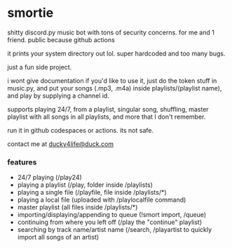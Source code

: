 # smortie

shitty discord.py music bot with tons of security concerns. for me and 1 friend. public because github actions

it prints your system directory out lol. super hardcoded and too many bugs.

just a fun side project.

i wont give documentation if you'd like to use it, just do the token stuff in music.py, and put your songs (.mp3, .m4a) inside playlists/(playlist name), and play by supplying a channel id.

supports playing 24/7, from a playlist, singular song, shuffling, master playlist with all songs in all playlists, and more that I don't remember.

run it in github codespaces or actions. its not safe.

contact me at ducky4life@duck.com

### features

- 24/7 playing (/play24)
- playing a playlist (/play, folder inside /playlists)
- playing a single file (/playfile, file inside /playlists/*)
- playing a local file (uploaded with /playlocalfile command)
- master playlist (all files inside /playlists/*)
- importing/displaying/appending to queue (!smort import, /queue)
- continuing from where you left off (/play the "continue" playlist)
- searching by track name/artist name (/search, /playartist to quickly import all songs of an artist)
